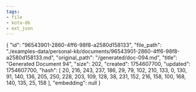```yaml
---
tags:
- file
- kota-db
- ext_json
---
```

{
  "id": "96543901-2860-4ff6-98f8-a2580d158133",
  "file_path": "./examples-data/personal-kb/documents/96543901-2860-4ff6-98f8-a2580d158133.md",
  "original_path": "/generated/doc-094.md",
  "title": "Generated Document 94",
  "size": 202,
  "created": 1754607700,
  "updated": 1754607700,
  "hash": [
    20,
    216,
    243,
    237,
    186,
    29,
    79,
    102,
    210,
    133,
    0,
    130,
    91,
    140,
    136,
    205,
    250,
    228,
    203,
    109,
    128,
    38,
    231,
    152,
    216,
    158,
    100,
    168,
    140,
    135,
    25,
    158
  ],
  "embedding": null
}